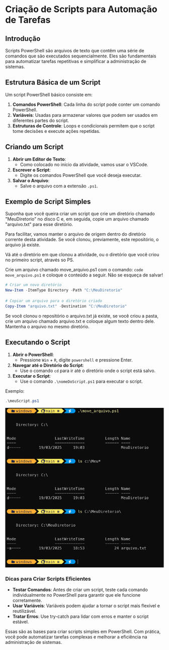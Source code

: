 # Criação de Scripts para Automação de Tarefas

## Introdução

Scripts PowerShell são arquivos de texto que contêm uma série de comandos que são executados sequencialmente. Eles são fundamentais para automatizar tarefas repetitivas e simplificar a administração de sistemas.

## Estrutura Básica de um Script

Um script PowerShell básico consiste em:

1. **Comandos PowerShell**: Cada linha do script pode conter um comando PowerShell.
2. **Variáveis**: Usadas para armazenar valores que podem ser usados em diferentes partes do script.
3. **Estruturas de Controle**: Loops e condicionais permitem que o script tome decisões e execute ações repetidas.

## Criando um Script

1. **Abrir um Editor de Texto**:
    - Como colocado no início da atividade, vamos usar o VSCode.
2. **Escrever o Script**:
    - Digite os comandos PowerShell que você deseja executar.
3. **Salvar o Arquivo**:
    - Salve o arquivo com a extensão `.ps1`.

## Exemplo de Script Simples

Suponha que você queira criar um script que crie um diretório chamado "MeuDiretorio" no disco C e, em seguida, copie um arquivo chamado "arquivo.txt" para esse diretório.

Para facilitar, vamos manter o arquivo de origem dentro do diretório corrente desta atividade. Se você clonou, previamente, este repositório, o arquivo já existe.

Vá até o diretório em que clonou a atividade, ou o diretório que você criou no primeiro script, através so PS.

Crie um arquivo chamado move_arquivo.ps1 com o comando: `code move_arquivo.ps1` e coloque o conteúdo a seguir. Não se esqueça de salvar!

```powershell
# Criar um novo diretório
New-Item -ItemType Directory -Path "C:\MeuDiretorio"

# Copiar um arquivo para o diretório criado
Copy-Item "arquivo.txt" -Destination "C:\MeuDiretorio"
```

Se você clonou o repositório o arquivo.txt já existe, se você criou a pasta, crie um arquivo chamado arquivo.txt e coloque algum texto dentro dele. Mantenha o arquivo no mesmo diretório.


## Executando o Script

1. **Abrir o PowerShell**:
    - Pressione <kbd>`Win`</kbd> + <kbd>`R`</kbd>, digite `powershell` e pressione Enter.
2. **Navegar até o Diretório do Script**:
    - Use o comando `cd` para ir até o diretório onde o script está salvo.
3. **Executar o Script**:
    - Use o comando `.\nomeDoScript.ps1` para executar o script.

Exemplo:

```powershell
.\meuScript.ps1
```
![Script rodando e comprovação de que rodou](img/img001.png)

### Dicas para Criar Scripts Eficientes

- **Testar Comandos**: Antes de criar um script, teste cada comando individualmente no PowerShell para garantir que ele funcione corretamente.
- **Usar Variáveis**: Variáveis podem ajudar a tornar o script mais flexível e reutilizável.
- **Tratar Erros**: Use try-catch para lidar com erros e manter o script estável.

Essas são as bases para criar scripts simples em PowerShell. Com prática, você pode automatizar tarefas complexas e melhorar a eficiência na administração de sistemas.

